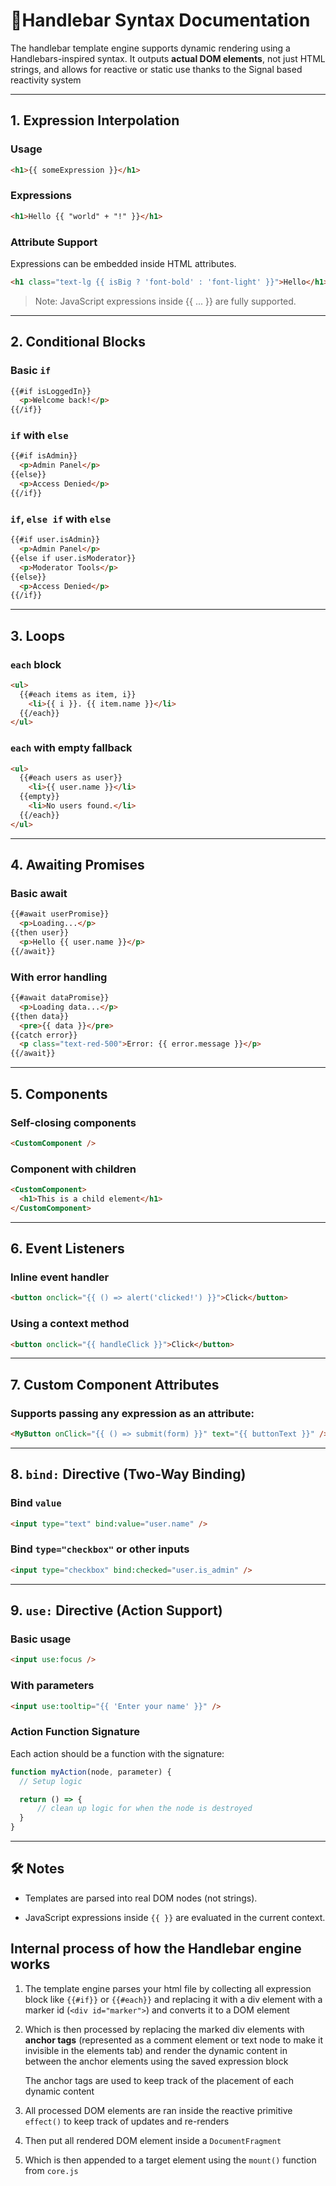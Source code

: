 # 📘Handlebar Syntax Documentation

The handlebar template engine supports dynamic rendering using a Handlebars-inspired syntax. It outputs **actual DOM elements**, not just HTML strings, and allows for reactive or static use thanks to the Signal based reactivity system

---

## 1. Expression Interpolation

### Usage
```html
<h1>{{ someExpression }}</h1>
```

### Expressions
```html
<h1>Hello {{ "world" + "!" }}</h1>
```

### Attribute Support

Expressions can be embedded inside HTML attributes.
```html
<h1 class="text-lg {{ isBig ? 'font-bold' : 'font-light' }}">Hello</h1>
```
> Note: JavaScript expressions inside {{ ... }} are fully supported.

---

## 2. Conditional Blocks

### Basic `if`
```html
{{#if isLoggedIn}}
  <p>Welcome back!</p>
{{/if}}
```

### `if` with `else`
```html
{{#if isAdmin}}
  <p>Admin Panel</p>
{{else}}
  <p>Access Denied</p>
{{/if}}
```

### `if`, `else if` with `else`
```html
{{#if user.isAdmin}}
  <p>Admin Panel</p>
{{else if user.isModerator}}
  <p>Moderator Tools</p>
{{else}}
  <p>Access Denied</p>
{{/if}}
```

---

## 3. Loops

### `each` block
```html
<ul>
  {{#each items as item, i}}
    <li>{{ i }}. {{ item.name }}</li>
  {{/each}}
</ul>
```

### `each` with empty fallback
```html
<ul>
  {{#each users as user}}
    <li>{{ user.name }}</li>
  {{empty}}
    <li>No users found.</li>
  {{/each}}
</ul>
```

---

## 4. Awaiting Promises

### Basic await
```html
{{#await userPromise}}
  <p>Loading...</p>
{{then user}}
  <p>Hello {{ user.name }}</p>
{{/await}}
```

### With error handling
```html
{{#await dataPromise}}
  <p>Loading data...</p>
{{then data}}
  <pre>{{ data }}</pre>
{{catch error}}
  <p class="text-red-500">Error: {{ error.message }}</p>
{{/await}}
```

---

## 5. Components

### Self-closing components
```html
<CustomComponent />
```

### Component with children
```html
<CustomComponent>
  <h1>This is a child element</h1>
</CustomComponent>
```
---

## 6. Event Listeners

### Inline event handler
```html
<button onclick="{{ () => alert('clicked!') }}">Click</button>
```

### Using a context method
```html
<button onclick="{{ handleClick }}">Click</button>
```

---

## 7. Custom Component Attributes

### Supports passing any expression as an attribute:
```html
<MyButton onClick="{{ () => submit(form) }}" text="{{ buttonText }}" />
```

---

## 8. `bind:` Directive (Two-Way Binding)

### Bind `value`
```html
<input type="text" bind:value="user.name" />
```

### Bind `type="checkbox"` or other inputs
```html
<input type="checkbox" bind:checked="user.is_admin" />
```

---

## 9. `use:` Directive (Action Support)

### Basic usage
```html
<input use:focus />
```

### With parameters
```html
<input use:tooltip="{{ 'Enter your name' }}" />
```

### Action Function Signature
Each action should be a function with the signature:
```js
function myAction(node, parameter) {
  // Setup logic

  return () => {
      // clean up logic for when the node is destroyed
  }
}
```

---

## 🛠️ Notes

- Templates are parsed into real DOM nodes (not strings).

- JavaScript expressions inside `{{ }}` are evaluated in the current context.

## Internal process of how the Handlebar engine works

1. The template engine parses your html file by collecting all expression block like `{{#if}}` or `{{#each}}` and replacing it with a div element with a marker id (`<div id="marker">`) and converts it to a DOM element
2. Which is then processed by replacing the marked div elements with **anchor tags** (represented as a comment element or text node to make it invisible in the elements tab) and render the dynamic content in between the anchor elements using the saved expression block

    The anchor tags are used to keep track of the placement of each dynamic content

3. All processed DOM elements are ran inside the reactive primitive `effect()` to keep track of updates and re-renders
4. Then put all rendered DOM element inside a `DocumentFragment`
5. Which is then appended to a target element using the `mount()` function from `core.js`
